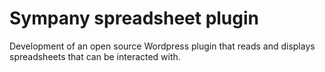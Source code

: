 <!--
  slug: sympany
  type: fortpolio
  metaKeyword: spreadsheet
  metaTitle: Sympany spreadsheet
  metaDescription: Development of the 2020 design-united website that broadcasts the Dutch Design Week.
  categories: JavaScript, HTML/CSS
  tags: JavaScript, HTML/CSS, Wordpress, volunteer work
  clients: Sympany
  inCv: true
  inPortfolio: false
  dateFrom: 2021-11-01
  dateTo: 2022-04-01
-->

# Sympany spreadsheet plugin

Development of an open source Wordpress plugin that reads and displays spreadsheets that can be interacted with.
